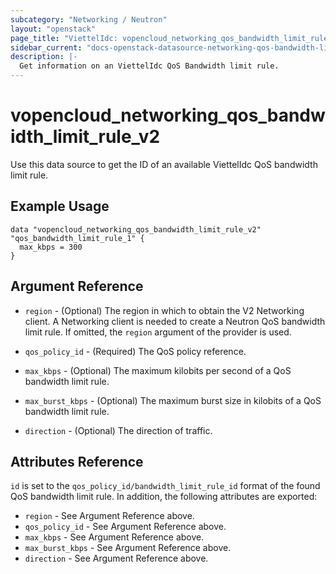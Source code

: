 ```yaml
---
subcategory: "Networking / Neutron"
layout: "openstack"
page_title: "ViettelIdc: vopencloud_networking_qos_bandwidth_limit_rule_v2"
sidebar_current: "docs-openstack-datasource-networking-qos-bandwidth-limit-rule-v2"
description: |-
  Get information on an ViettelIdc QoS Bandwidth limit rule.
---
```


# vopencloud\_networking\_qos\_bandwidth\_limit\_rule\_v2

Use this data source to get the ID of an available ViettelIdc QoS bandwidth limit rule.

## Example Usage

```hcl
data "vopencloud_networking_qos_bandwidth_limit_rule_v2" "qos_bandwidth_limit_rule_1" {
  max_kbps = 300
}
```

## Argument Reference

* `region` - (Optional) The region in which to obtain the V2 Networking client.
    A Networking client is needed to create a Neutron QoS bandwidth limit rule. If omitted, the
    `region` argument of the provider is used.
    
* `qos_policy_id` - (Required) The QoS policy reference.
   
* `max_kbps` - (Optional) The maximum kilobits per second of a QoS bandwidth limit rule.

* `max_burst_kbps` - (Optional) The maximum burst size in kilobits of a QoS bandwidth limit rule.
   
* `direction` - (Optional) The direction of traffic.


## Attributes Reference

`id` is set to the `qos_policy_id/bandwidth_limit_rule_id` format of the found QoS bandwidth limit rule.
In addition, the following attributes are exported:

* `region` - See Argument Reference above.
* `qos_policy_id` - See Argument Reference above.
* `max_kbps` - See Argument Reference above.
* `max_burst_kbps` - See Argument Reference above.
* `direction` - See Argument Reference above.
